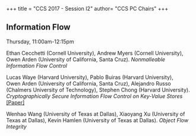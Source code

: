 +++
title = "CCS 2017 - Session I2"
author= "CCS PC Chairs"
+++
<p>
<h2>Information Flow</h2>Thursday, 11:00am-12:15pm<p><p><div class="hanging"><span class="author">Ethan&nbsp;Cecchetti</span> <span class="institution">(Cornell University)</span>, <span class="author">Andrew&nbsp;Myers</span> <span class="institution">(Cornell University)</span>, <span class="author">Owen&nbsp;Arden</span> <span class="institution">(University of California, Santa Cruz)</span>. <em>Nonmalleable Information Flow Control</em></div></p>
<p><div class="hanging"><span class="author">Lucas&nbsp;Waye</span> <span class="institution">(Harvard University)</span>, <span class="author">Pablo&nbsp;Buiras</span> <span class="institution">(Harvard University)</span>, <span class="author">Owen&nbsp;Arden</span> <span class="institution">(University of California, Santa Cruz)</span>, <span class="author">Alejandro&nbsp;Russo</span> <span class="institution">(Chalmers University of Technology)</span>, <span class="author">Stephen&nbsp;Chong</span> <span class="institution">(Harvard University)</span>. <em>Cryptographically Secure Information Flow Control on Key-Value Stores</em> <a href="https://arxiv.org/abs/1708.08895">[Paper]</a></div></p>
<p><div class="hanging"><span class="author">Wenhao&nbsp;Wang</span> <span class="institution">(University of Texas at Dallas)</span>, <span class="author">Xiaoyang&nbsp;Xu</span> <span class="institution">(University of Texas at Dallas)</span>, <span class="author">Kevin&nbsp;Hamlen</span> <span class="institution">(University of Texas at Dallas)</span>. <em>Object Flow Integrity</em></div></p>
